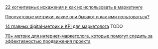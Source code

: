 [22 когнитивных искажения и как их использовать в маркетинге](/Articles/001.md)

[Продуктовые метрики: какие они бывают и как ими пользоваться?](/Articles/004.md)

[14 главных digital-метрик и KPI для маркетолога](/Articles/002.md) TODO

[70+ метрик для интернет-маркетолога, которые помогут следить за эффективностью продвижения проекта](/Articles/003.md)